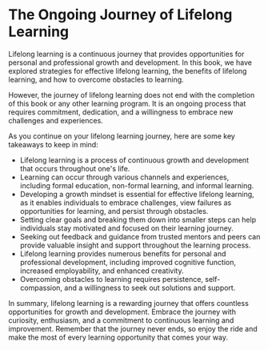 The Ongoing Journey of Lifelong Learning
====================================================

Lifelong learning is a continuous journey that provides opportunities for personal and professional growth and development. In this book, we have explored strategies for effective lifelong learning, the benefits of lifelong learning, and how to overcome obstacles to learning.

However, the journey of lifelong learning does not end with the completion of this book or any other learning program. It is an ongoing process that requires commitment, dedication, and a willingness to embrace new challenges and experiences.

As you continue on your lifelong learning journey, here are some key takeaways to keep in mind:

* Lifelong learning is a process of continuous growth and development that occurs throughout one's life.
* Learning can occur through various channels and experiences, including formal education, non-formal learning, and informal learning.
* Developing a growth mindset is essential for effective lifelong learning, as it enables individuals to embrace challenges, view failures as opportunities for learning, and persist through obstacles.
* Setting clear goals and breaking them down into smaller steps can help individuals stay motivated and focused on their learning journey.
* Seeking out feedback and guidance from trusted mentors and peers can provide valuable insight and support throughout the learning process.
* Lifelong learning provides numerous benefits for personal and professional development, including improved cognitive function, increased employability, and enhanced creativity.
* Overcoming obstacles to learning requires persistence, self-compassion, and a willingness to seek out solutions and support.

In summary, lifelong learning is a rewarding journey that offers countless opportunities for growth and development. Embrace the journey with curiosity, enthusiasm, and a commitment to continuous learning and improvement. Remember that the journey never ends, so enjoy the ride and make the most of every learning opportunity that comes your way.
